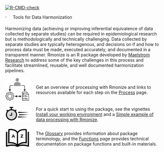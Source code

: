 
<!-- README.md is generated from README.Rmd. Please edit that file -->

<!-- badges: start -->

[![R-CMD-check](https://github.com/maelstrom-research/Rmonize/actions/workflows/R-CMD-check.yaml/badge.svg)](https://github.com/maelstrom-research/Rmonize/actions/workflows/R-CMD-check.yaml)
<!-- badges: end -->

<p style="display: flex; align-items: center; margin-bottom: 20px">

<img src="man/figures/fig_logo.png" style="max-width: 5px; height: auto; margin-right:  20px"/>
<span style="flex: 1; text-align: start"> Tools for Data
Harmonization</span>
</p>

Harmonizing data (achieving or improving inferential equivalence of data
collected by separate studies) can be required in epidemiological
research but is methodologically and technically challenging. Data
collected by separate studies are typically heterogenous, and decisions
on if and how to process data must be made, executed accurately, and
documented in a transparent manner. Rmonize is an R package developed by
<a href="https://www.maelstrom-research.org/" target="_blank">Maelstrom
Research</a> to address some of the key challenges in this process and
facilitate streamlined, reusable, and well documented harmonization
pipelines.

<div style="display: flex; align-items: center;">

<div style="flex: 0 0 auto; margin-right: 20px;">

<img src="man/figures/fig_1.png" style="width: 80px;">

</div>

<div style="flex: 1;">

Get an overview of processing with Rmonize and links to resources
available for each step on the
[Process](https://maelstrom-research.github.io/Rmonize-documentation/process/index.html)
page.

</div>

</div>

<div style="display: flex; align-items: center;">

<div style="flex: 0 0 auto; margin-right: 20px;">

<img src="man/figures/fig_2.png" style="width: 80px;">

</div>

<div style="flex: 1;">

For a quick start to using the package, see the vignettes [Install your
working
environment](https://maelstrom-research.github.io/Rmonize-documentation/articles/a-install-your-working-environment.html)
and a [Simple example of data processing with
Rmonize](https://maelstrom-research.github.io/Rmonize-documentation/articles/b-simple-example-of-data-processing-with-Rmonize.html).

</div>

</div>

<div style="display: flex; align-items: center;">

<div style="flex: 0 0 auto; margin-right: 20px;">

<img src="man/figures/fig_3.png" style="width: 80px;">

</div>

<div style="flex: 1;">

The
[Glossary](https://maelstrom-research.github.io/Rmonize-documentation/glossary/index.html)
provides information about package terminology, and the
[Functions](https://maelstrom-research.github.io/Rmonize-documentation/reference/index.html)
page provides technical documentation on package functions and built-in
materials.

</div>

</div>
